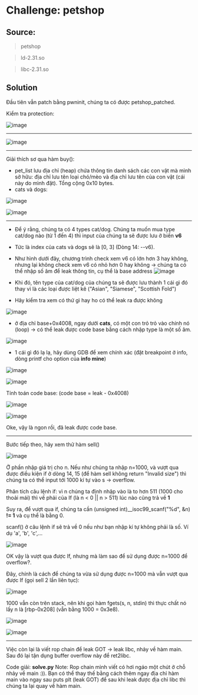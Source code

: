# Challenge: petshop
## Source: 
> petshop

> ld-2.31.so

> libc-2.31.so

## Solution

Đầu tiên vẫn patch bằng pwninit, chúng ta có được petshop_patched.

Kiểm tra protection:

![image](https://github.com/sangnguyenthien/CTF/assets/89742084/34748cc9-3b96-466c-9cd7-282105b4723e)


----

![image](https://github.com/sangnguyenthien/CTF/assets/89742084/afb47730-f546-4fad-b18c-d7b1a9d378de)

----
Giải thích sơ qua hàm buy():
- pet_list lưu địa chỉ (heap) chứa thông tin danh sách các con vật mà mình sở hữu: địa chỉ lưu tên loại chó/mèo và địa chỉ lưu tên của con vật (cái này do mình đặt). Tổng cộng 0x10 bytes.
- cats và dogs:

![image](https://github.com/sangnguyenthien/CTF/assets/89742084/760f89fb-0f77-4bb6-b489-71bf36e25458)

![image](https://github.com/sangnguyenthien/CTF/assets/89742084/6863a66a-70c4-44e2-a953-292b53164315)

----

- Để ý rằng, chúng ta có 4 types cat/dog. Chúng ta muốn mua type cat/dog nào (từ 1 đến 4) thì input của chúng ta sẽ được lưu ở biến **v6**
- Tức là index của cats và dogs sẽ là [0, 3] (Dòng 14: --v6).
- Như hình dưới đây, chương trình check xem v6 có lớn hơn 3 hay không, nhưng lại không check xem v6 có nhỏ hơn 0 hay không -> chúng ta có thể nhập số âm để leak thông tin, cụ thể là base address
![image](https://github.com/sangnguyenthien/CTF/assets/89742084/615513da-6a5d-467b-9b28-6222e033010c)

- Khi đó, tên type của cat/dog của chúng ta sẽ được lưu thành 1 cái gì đó thay vì là các loại được liệt kê ("Asian", "Siamese", "Scottish Fold")
- Hãy kiểm tra xem có thứ gì hay ho có thể leak ra được không

![image](https://github.com/sangnguyenthien/CTF/assets/89742084/ded667fa-cbd7-44d9-befb-523329ba99e7)

- ở địa chỉ base+0x4008, ngay dưới **cats**, có một con trỏ trỏ vào chính nó (loop) -> có thể leak được code base bằng cách nhập type là một số âm.

![image](https://github.com/sangnguyenthien/CTF/assets/89742084/f2875d03-3ee2-46ce-927a-a7e59c359862)

- 1 cái gì đó lạ lạ, hãy dùng GDB để xem chính xác (đặt breakpoint ở info, dòng printf cho option của **info mine**)

![image](https://github.com/sangnguyenthien/CTF/assets/89742084/ddf58aae-6d1a-4326-a409-479aee565d70)

![image](https://github.com/sangnguyenthien/CTF/assets/89742084/20f52502-e84c-4bf9-a40a-b5aa5a23df25)

Tính toán code base: (code base = leak - 0x4008)

![image](https://github.com/sangnguyenthien/CTF/assets/89742084/ad5c5ba4-5ff5-4c2c-8d7e-defb8cc7f079)

![image](https://github.com/sangnguyenthien/CTF/assets/89742084/1b479ccd-638a-46a5-979a-9546e5b61c92)

Oke, vậy là ngon rồi, đã leak được code base.

----
Bước tiếp theo, hãy xem thử hàm sell()

![image](https://github.com/sangnguyenthien/CTF/assets/89742084/cc827cd8-08fb-425d-8607-3949629a977f)

Ở phần nhập giá trị cho n. Nếu như chúng ta nhập n=1000, và vượt qua được điều kiện if ở dòng 14, 15 (để hàm sell không return "Invalid size") thì chúng ta có thể input tới 1000 kí tự vào s -> overflow.

Phân tích câu lệnh if: vì n chúng ta định nhập vào là to hơn 511 (1000 cho thoải mái) thì vế phải của If  (là n < 0 || n > 511) lúc nào cũng trả về **1**

Suy ra, để vượt qua if, chúng ta cần (unsigned int)__isoc99_scanf("%d", &n) **!= 1** và cụ thể là bằng 0.

scanf() ở câu lệnh if sẽ trả về 0 nếu như bạn nhập kí tự không phải là số. Ví dụ 'a', 'b', 'c',...

![image](https://github.com/sangnguyenthien/CTF/assets/89742084/b0aa73f9-1089-4bcf-8e2b-563c06668abc)


OK vậy là vượt qua được If, nhưng mà làm sao để sử dụng được n=1000 để overflow?.

Đây, chính là cách để chúng ta vừa sử dụng được n=1000 mà vẫn vượt qua được If (gọi sell 2 lần liên tục):

![image](https://github.com/sangnguyenthien/CTF/assets/89742084/8ec52900-c672-4048-961a-b2d78a649bd8)

1000 vẫn còn trên stack, nên khi gọi hàm fgets(s, n, stdin) thì thực chất nó lấy n là [rbp-0x208] (vẫn bằng 1000 = 0x3e8).

![image](https://github.com/sangnguyenthien/CTF/assets/89742084/e9a206cc-02e7-4252-ab29-ac654d616273)


![image](https://github.com/sangnguyenthien/CTF/assets/89742084/d62d260f-c41f-4685-9683-92e25bded889)

----
Việc còn lại là viết rop chain để leak GOT -> leak libc, nhảy về hàm main. Sau đó lại tận dụng buffer overflow này để ret2libc.

Code giải: **solve.py**
Note: Rop chain mình viết có hơi ngáo một chút ở chỗ nhảy về main :)). Bạn có thể thay thế bằng cách thêm ngay địa chỉ hàm main vào ngay sau puts plt (leak GOT) để sau khi leak được địa chỉ libc thì chúng ta lại quay về hàm main.
